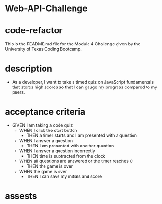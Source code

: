 # Web-API-Challenge

# code-refactor
This is the README.md file for the Module 4 Challenge given by the University of Texas Coding Bootcamp.

# description
* As a developer, I want to take a timed quiz on JavaScript fundamentals that stores high scores
  so that I can gauge my progress compared to my peers.

# acceptance criteria
* GIVEN I am taking a code quiz
    * WHEN I click the start button
        * THEN a timer starts and I am presented with a question
    * WHEN I answer a question
        * THEN I am presented with another question
    * WHEN I answer a question incorrectly
        * THEN time is subtracted from the clock
    * WHEN all questions are answered or the timer reaches 0
        * THEN the game is over
    * WHEN the game is over
        * THEN I can save my initials and score

# assests